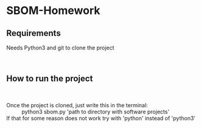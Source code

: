 # SBOM-Homework
<h2>Requirements</h2>
<p>Needs Python3 and git to clone the project</p>
<br>
<h2>How to run the project</h2>
<p>
  
  <br>
  <dl>
    <dt>Once the project is cloned, just write this in the terminal: </dt>
    <dd>python3 sbom.py 'path to directory with software projects'</li>
    <dt>If that for some reason does not work try with 'python' instead of 'python3'</dt>
  </dl>
</p>
